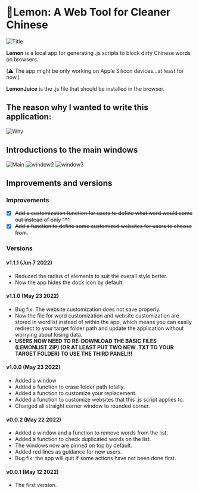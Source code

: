 # 🍋Lemon: A Web Tool for Cleaner Chinese

![Title](https://github.com/Ryan-the-hito/Lemon/raw/main/img/Lemon_Title.png)

**Lemon** is a local app for generating .js scripts to block dirty Chinese words on browsers.

(⚠️ The app might be only working on Apple Silicon devices...at least for now.)

**LemonJuice** is the .js file that should be installed in the browser. 

## The reason why I wanted to write this application:

![Why](https://github.com/Ryan-the-hito/Lemon/raw/main/img/why.gif)

## Introductions to the main windows

![Main](https://github.com/Ryan-the-hito/Lemon/raw/main/img/main.png)
![window2](https://github.com/Ryan-the-hito/Lemon/raw/main/img/window2.png)
![window3](https://github.com/Ryan-the-hito/Lemon/blob/main/img/window3.png)

## Improvements and versions
### Improvements
- [X] ~~Add a customization function for users to define what word would come out instead of only "*".~~
- [X] ~~Add a function to define some customized websites for users to choose from.~~
### Versions
#### v1.1.1 (Jun 7 2022)
- Reduced the radius of elements to suit the overall style better.
- Now the app hides the dock icon by default.

#### v1.1.0 (May 23 2022)
- Bug fix: The website customization does not save properly.
- Now the file for word customization and website customization are stored in wordlist instead of within the app, which means you can easily redirect to your target folder path and update the application without worrying about losing data.
- **USERS NOW NEED TO RE-DOWNLOAD THE BASIC FILES (LEMONLIST.ZIP) (OR AT LEAST PUT TWO NEW .TXT TO YOUR TARGET FOLDER) TO USE THE THIRD PANEL!!!**

#### v1.0.0 (May 23 2022)
- Added a window
- Added a function to erase folder path totally.
- Added a function to customize your replacement.
- Added a function to customize websites that this .js script applies to.
- Changed all straight corner window to rounded corner.

#### v0.0.2 (May 22 2022)
- Added a window and a function to remove words from the list.
- Added a function to check duplicated words on the list.
- The windows now are pinned on top by default.
- Added red lines as guidance for new users.
- Bug fix: the app will quit if some actions have not been done first.

#### v0.0.1 (May 12 2022)
- The first version.
